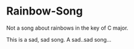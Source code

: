 # Rainbow-Song

Not a song about rainbows in  the key of C major.

This is a sad, sad song. A sad..sad song...
